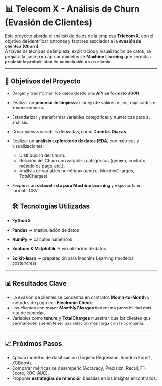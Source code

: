 # 📊 Telecom X - Análisis de Churn (Evasión de Clientes)

Este proyecto aborda el análisis de datos de la empresa **Telecom X**, con el objetivo de identificar patrones y factores asociados a la **evasión de clientes (Churn)**.  
A través de técnicas de limpieza, exploración y visualización de datos, se prepara la base para aplicar modelos de **Machine Learning** que permitan predecir la probabilidad de cancelación de un cliente.

---

## 🚀 Objetivos del Proyecto
- Cargar y transformar los datos desde una **API en formato JSON**.
- Realizar un **proceso de limpieza**: manejo de valores nulos, duplicados e inconsistencias.
- Estandarizar y transformar variables categóricas y numéricas para su análisis.
- Crear nuevas variables derivadas, como **Cuentas Diarias**.
- Realizar un **análisis exploratorio de datos (EDA)** con métricas y visualizaciones:
  - Distribución del Churn.
  - Relación del Churn con variables categóricas (género, contrato, método de pago, etc.).
  - Análisis de variables numéricas (tenure, MonthlyCharges, TotalCharges).
- Preparar un **dataset listo para Machine Learning** y exportarlo en formato CSV.

  ## 🛠️ Tecnologías Utilizadas
- **Python 3**
- **Pandas** → manipulación de datos
- **NumPy** → cálculos numéricos
- **Seaborn & Matplotlib** → visualización de datos
- **Scikit-learn** → preparación para Machine Learning (modelos posteriores)

---

## 📊 Resultados Clave
- La evasión de clientes se concentra en contratos **Month-to-Month** y métodos de pago con **Electronic Check**.
- Los clientes con mayor **MonthlyCharges** tienen una probabilidad más alta de cancelar.
- Variables como **tenure** y **TotalCharges** muestran que los clientes que permanecen suelen tener una relación más larga con la compañía.

---

## 📈 Próximos Pasos
- Aplicar modelos de clasificación (Logistic Regression, Random Forest, XGBoost).
- Comparar métricas de desempeño (Accuracy, Precision, Recall, F1-Score, ROC-AUC).
- Proponer **estrategias de retención** basadas en los insights encontrados.
